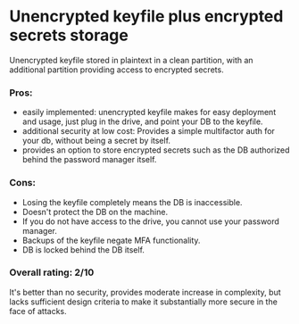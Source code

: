 # Unencrypted keyfile plus encrypted secrets storage

Unencrypted keyfile stored in plaintext in a clean partition, with an additional partition providing access to encrypted secrets.

### Pros:
- easily implemented: unencrypted keyfile makes for easy deployment and usage, just plug in the drive, and point your DB to the keyfile.
- additional security at low cost: Provides a simple multifactor auth for your db, without being a secret by itself.
- provides an option to store encrypted secrets such as the DB authorized behind the password manager itself.

### Cons:
- Losing the keyfile completely means the DB is inaccessible.
- Doesn't protect the DB on the machine.
- If you do not have access to the drive, you cannot use your password manager.
- Backups of the keyfile negate MFA functionality.
- DB is locked behind the DB itself.

### Overall rating: 2/10

It's better than no security, provides moderate increase in complexity, but lacks sufficient design criteria to make it substantially more secure in the face of attacks.
